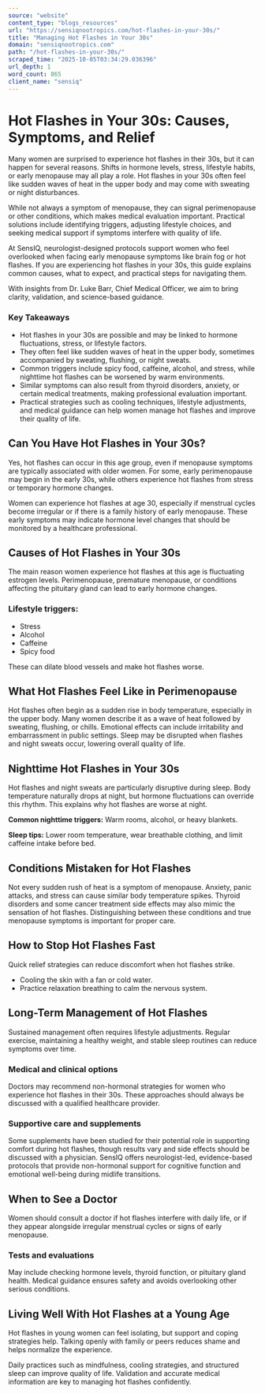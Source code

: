 ```yaml
---
source: "website"
content_type: "blogs_resources"
url: "https://sensiqnootropics.com/hot-flashes-in-your-30s/"
title: "Managing Hot Flashes in Your 30s"
domain: "sensiqnootropics.com"
path: "/hot-flashes-in-your-30s/"
scraped_time: "2025-10-05T03:34:29.036396"
url_depth: 1
word_count: 865
client_name: "sensiq"
---
```


# Hot Flashes in Your 30s: Causes, Symptoms, and Relief

Many women are surprised to experience hot flashes in their 30s, but it can happen for several reasons. Shifts in hormone levels, stress, lifestyle habits, or early menopause may all play a role. Hot flashes in your 30s often feel like sudden waves of heat in the upper body and may come with sweating or night disturbances.

While not always a symptom of menopause, they can signal perimenopause or other conditions, which makes medical evaluation important. Practical solutions include identifying triggers, adjusting lifestyle choices, and seeking medical support if symptoms interfere with quality of life.

At SensIQ, neurologist-designed protocols support women who feel overlooked when facing early menopause symptoms like brain fog or hot flashes. If you are experiencing hot flashes in your 30s, this guide explains common causes, what to expect, and practical steps for navigating them.

With insights from Dr. Luke Barr, Chief Medical Officer, we aim to bring clarity, validation, and science-based guidance.

### Key Takeaways

* Hot flashes in your 30s are possible and may be linked to hormone fluctuations, stress, or lifestyle factors.
* They often feel like sudden waves of heat in the upper body, sometimes accompanied by sweating, flushing, or night sweats.
* Common triggers include spicy food, caffeine, alcohol, and stress, while nighttime hot flashes can be worsened by warm environments.
* Similar symptoms can also result from thyroid disorders, anxiety, or certain medical treatments, making professional evaluation important.
* Practical strategies such as cooling techniques, lifestyle adjustments, and medical guidance can help women manage hot flashes and improve their quality of life.

## Can You Have Hot Flashes in Your 30s?

Yes, hot flashes can occur in this age group, even if menopause symptoms are typically associated with older women. For some, early perimenopause may begin in the early 30s, while others experience hot flashes from stress or temporary hormone changes.

Women can experience hot flashes at age 30, especially if menstrual cycles become irregular or if there is a family history of early menopause. These early symptoms may indicate hormone level changes that should be monitored by a healthcare professional.

## Causes of Hot Flashes in Your 30s

The main reason women experience hot flashes at this age is fluctuating estrogen levels. Perimenopause, premature menopause, or conditions affecting the pituitary gland can lead to early hormone changes.

### Lifestyle triggers:

* Stress
* Alcohol
* Caffeine
* Spicy food

These can dilate blood vessels and make hot flashes worse.

## What Hot Flashes Feel Like in Perimenopause

Hot flashes often begin as a sudden rise in body temperature, especially in the upper body. Many women describe it as a wave of heat followed by sweating, flushing, or chills. Emotional effects can include irritability and embarrassment in public settings. Sleep may be disrupted when flashes and night sweats occur, lowering overall quality of life.

## Nighttime Hot Flashes in Your 30s

Hot flashes and night sweats are particularly disruptive during sleep. Body temperature naturally drops at night, but hormone fluctuations can override this rhythm. This explains why hot flashes are worse at night.

**Common nighttime triggers:** Warm rooms, alcohol, or heavy blankets.

**Sleep tips:** Lower room temperature, wear breathable clothing, and limit caffeine intake before bed.

## Conditions Mistaken for Hot Flashes

Not every sudden rush of heat is a symptom of menopause. Anxiety, panic attacks, and stress can cause similar body temperature spikes. Thyroid disorders and some cancer treatment side effects may also mimic the sensation of hot flashes. Distinguishing between these conditions and true menopause symptoms is important for proper care.

## How to Stop Hot Flashes Fast

Quick relief strategies can reduce discomfort when hot flashes strike.

* Cooling the skin with a fan or cold water.
* Practice relaxation breathing to calm the nervous system.

## Long-Term Management of Hot Flashes

Sustained management often requires lifestyle adjustments. Regular exercise, maintaining a healthy weight, and stable sleep routines can reduce symptoms over time.

### Medical and clinical options

Doctors may recommend non-hormonal strategies for women who experience hot flashes in their 30s. These approaches should always be discussed with a qualified healthcare provider.

### Supportive care and supplements

Some supplements have been studied for their potential role in supporting comfort during hot flashes, though results vary and side effects should be discussed with a physician. SensIQ offers neurologist-led, evidence-based protocols that provide non-hormonal support for cognitive function and emotional well-being during midlife transitions.

## When to See a Doctor

Women should consult a doctor if hot flashes interfere with daily life, or if they appear alongside irregular menstrual cycles or signs of early menopause.

### Tests and evaluations

May include checking hormone levels, thyroid function, or pituitary gland health. Medical guidance ensures safety and avoids overlooking other serious conditions.

## Living Well With Hot Flashes at a Young Age

Hot flashes in young women can feel isolating, but support and coping strategies help. Talking openly with family or peers reduces shame and helps normalize the experience.

Daily practices such as mindfulness, cooling strategies, and structured sleep can improve quality of life. Validation and accurate medical information are key to managing hot flashes confidently.